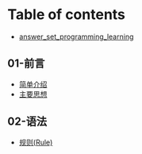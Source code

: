 # Table of contents

* [answer_set_programming_learning](README.md)

## 01-前言 <a href="01-前言" id="01-前言"></a>

* [简单介绍](01-前言/简单介绍.md)
* [主要思想](01-前言/主要思想.md)

## 02-语法 <a href="02-语法" id="02-语法"></a>

* [规则(Rule)](02-语法/规则.md)
